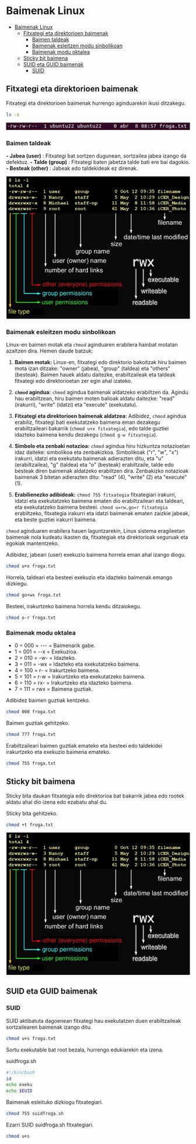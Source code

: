 # Baimenak Linux
- [Baimenak Linux](#baimenak-linux)
  - [Fitxategi eta direktorioen baimenak](#fitxategi-eta-direktorioen-baimenak)
    - [Baimen taldeak](#baimen-taldeak)
    - [Baimenak esleitzen modu sinbolikoan](#baimenak-esleitzen-modu-sinbolikoan)
    - [Baimenak modu oktalea](#baimenak-modu-oktalea)
  - [Sticky bit baimena](#sticky-bit-baimena)
  - [SUID eta GUID baimenak](#suid-eta-guid-baimenak)
    - [SUID](#suid)

## Fitxategi eta direktorioen baimenak

Fitxategi eta direktorioen baimenak hurrengo aginduarekin ikusi ditzakegu.

```bash
ls -a
```

![Aginduaren emaitza ls -a](image.png)

### Baimen taldeak

**- Jabea (user)** : Fitxategi bat sortzen dugunean, sortzailea jabea izango da defektuz.
**- Talde (group)** : Fitxategi baten jabetza talde bati ere bai dagokio.
**- Besteak (other)** : Jabeak edo taldekideak ez direnak.

![alt text](image-1.png)

### Baimenak esleitzen modu sinbolikoan

Linux-en baimen motak eta `chmod` aginduaren erabilera hainbat motatan azaltzen dira. Hemen daude batzuk:

1. **Baimen motak:** Linux-en, fitxategi edo direktorio bakoitzak hiru baimen mota izan ditzake: "owner" (jabea), "group" (taldea) eta "others" (besteak). Baimen hauek aldatu daitezke, erabiltzaileak eta taldeak fitxategi edo direktorioetan zer egin ahal izateko.

2. **`chmod` agindua:** `chmod` agindua baimenak aldatzeko erabiltzen da. Agindu hau erabiltzean, hiru baimen moten balioak aldatu daitezke: "read" (irakurri), "write" (idatzi) eta "execute" (exekutatu). 

3. **Fitxategi eta direktorioen baimenak aldatzea:** Adibidez, `chmod` agindua erabiliz, fitxategi bati exekutatzeko baimena eman dezakegu erabiltzaileari bakarrik (`chmod u+x fitxategia`), edo talde guztiei idazteko baimena kendu dezakegu (`chmod g-w fitxategia`).

4. **Simbolo eta zenbaki notazioa:** `chmod` agindua hiru hizkuntza notazioetan idaz daiteke: simbolikoa eta zenbakizkoa. Simbolikoak ("r", "w", "x") irakurri, idatzi eta exekutatu baimenak adierazten ditu, eta "u" (erabiltzailea), "g" (taldea) eta "o" (besteak) erabiltzaile, talde edo besteak diren baimenak aldatzeko erabiltzen dira. Zenbakizko notazioak baimenak 3 bitetan adierazten ditu: "read" (4), "write" (2) eta "execute" (1).

5. **Erabilienezko adibideak:** `chmod 755 fitxategia` fitxategiari irakurri, idatzi eta exekutatzeko baimena ematen dio erabiltzaileari eta taldeari, eta exekutatzeko baimena besteei. `chmod u=rw,go=r fitxategia` erabiltzeko, fitxategia irakurri eta idatzi baimenak ematen zaizkie jabeak, eta beste guztiei irakurri baimena.

`chmod` aginduaren erabilera hauen laguntzarekin, Linux sistema eragileetan baimenak nola kudeatu ikasten da, fitxategiak eta direktorioak seguruak eta egokiak mantentzeko.

Adibidez, jabeari (user) exekuzio baimena horrela eman ahal izango diogu.
```bash
chmod u+x froga.txt
```

Horrela, taldeari eta besteei exekuzio eta idazteko baimenak emango dizkiegu.
```bash
chmod go+wx froga.txt
```

Besteei, irakurtzeko baimena horrela kendu ditzaiokegu.
```bash
chmod o-r froga.txt
```

### Baimenak modu oktalea

- 0 = 000 = --- = Baimenarik gabe.
- 1 = 001 = --x = Exekuzioa.
- 2 = 010 = -w- = Idazteko.
- 3 = 011 = -wx = Idazteko eta exekutatzeko baimena.
- 4 = 100 = r- = Irakurtzeko baimena.
- 5 = 101 = r-w = Irakurtzeko eta exekutatzeko baimena.
- 6 = 110 = rx- = Irakurtzeko eta idazteko baimena.
- 7 = 111 = rwx = Baimena guztiak.

Adibidez baimen guztiak kentzeko.
```bash
chmod 000 froga.txt
```

Baimen guztiak gehitzeko.
```bash
chmod 777 froga.txt
```

Erabiltzaileari baimen guztiak emateko eta besteei edo taldekidei irakurtzeko eta exekuzio baimena emateko. 
```bash
chmod 755 froga.txt
```
## Sticky bit baimena

Sticky bita daukan fitxategia edo direktorioa bat bakarrik jabea edo rootek aldatu ahal dio izena edo ezabatu ahal du.

Sticky bita gehitzeko.
```bash
chmod +t froga.txt
```

![alt text](image-2.png)

## SUID eta GUID baimenak

### SUID

SUID aktibatuta dagoenean fitxategi hau exekutatzen duen erabiltzaileak sortzailearen baimenak izango ditu.

```bash
chmod u+s froga.txt
```

Sortu exekutable bat root bezala, hurrengo edukiarekin eta izena.

suidfroga.sh
```bash
#!/bin/bash
id
echo exeku 
echo $EUID
```

Baimenak esleituko dizkiogu fitxategiari.
```bash
chmod 755 suidfroga.sh
```

Ezarri SUID suidfroga.sh fitxategiari.

```bash
chmod u+s 
